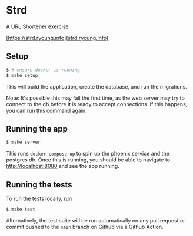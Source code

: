 # Strd
A URL Shortener exercise

[https://strd.ryoung.info](strd.ryoung.info)



## Setup
```bash
$ # ensure docker is running
$ make setup
```
This will build the application, create the database, and run the migrations.  

Note: It's possible this may fail the first time, as the web server may try to connect to the db before it is ready to accept connections.  If this happens, you can run this command again.

## Running the app
```bash
$ make server
```
This runs `docker-compose up` to spin up the phoenix service and the postgres db.  Once this is running, you should be able to navigate to [http://localhost:8080](http://localhost:8080) and see the app running.

## Running the tests
To run the tests locally, run
```bash
$ make test
```

Alternatively, the test suite will be run automatically on any pull request or commit pushed to the `main` branch on Github via a Github Action.
